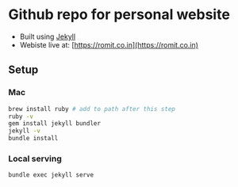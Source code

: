 # Github repo for personal website

- Built using [Jekyll](https://jekyllrb.com/)
- Webiste live at: [https://romit.co.in](https://romit.co.in)

## Setup

### Mac

```bash
brew install ruby # add to path after this step
ruby -v
gem install jekyll bundler
jekyll -v
bundle install
```

### Local serving

```bash
bundle exec jekyll serve
```
